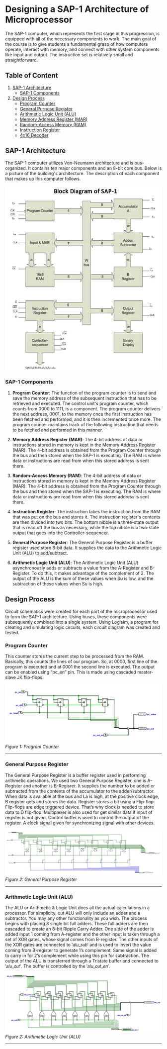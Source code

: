 # Designing a SAP-1 Architecture of Microprocessor

The SAP-1 computer, which represents the first stage in this progression, is equipped with all of the necessary components to work. The main goal of the course is to give students a fundamental grasp of how computers operate, interact with memory, and connect with other system components like input and output. The instruction set is relatively small and straightforward.

## Table of Content

1. [SAP-1 Architecture](#sap-1-architecture)
   - [SAP-1 Components](#sap-1-components)
2. [Design Process](#design-process)
   - [Program Counter](#program-counter)
   - [General Purpose Register](#general-purpose-register)
   - [Arithmetic Logic Unit (ALU)](#arithmetic-logic-unit-alu)
   - [Memory Address Register (MAR)](#memory-addressregister-(MAR))
   - [Random-Access Memory (RAM)](#random-access-memory-(RAM))
   - [Instruction Register](#instruction-register)
   - [4x16 Decoder](#4x16-decoder)


<!-- 3. [Implementation Process](#implementation-process)
4. [Results](#results)
   - [Programmed FPGA](#programmed-fpga)
   - [Operation Codes](#operation-codes)
5. [Learn More](#learn-more)
   - [Reference 1](#reference-1)
   - [Reference 2](#reference-2)
   - [Reference 3](#reference-3)
   - [Reference 4](#reference-4) -->

## SAP-1 Architecture

The SAP-1 computer utilizes Von-Neumann architecture and is bus-organized. It contains ten major components and an 8-bit core bus. Below is a picture of the building's architecture. The description of each component that makes up this computer follows.


![SAP-1 Computer Architecture](./Components/sap_1.jpeg)


### SAP-1 Components

1. **Program Counter**: The function of the program counter is to send and save the memory address of the subsequent instruction that has to be retrieved and executed. The control unit's program counter, which counts from 0000 to 1111, is a component. The program counter delivers the next address, 0001, to the memory once the first instruction has been fetched and performed, and it is then incremented once more. The program counter maintains track of the following instruction that needs to be fetched and performed in this manner.

2. **Memory Address Register (MAR)**: The 4-bit address of data or instructions stored in memory is kept in the Memory Address Register (MAR). The 4-bit address is obtained from the Program Counter through the bus and then stored when the SAP-1 is executing. The RAM is where data or instructions are read from when this stored address is sent there.

3. **Random-Access Memory (RAM)**: The 4-bit address of data or instructions stored in memory is kept in the Memory Address Register (MAR). The 4-bit address is obtained from the Program Counter through the bus and then stored when the SAP-1 is executing. The RAM is where data or instructions are read from when this stored address is sent there.

4. **Instruction Register**: The instruction takes the instruction from the RAM that was put on the bus and stores it. The instruction register's contents are then divided into two bits. The bottom nibble is a three-state output that is read off the bus as necessary, while the top nibble is a two-state output that goes into the Controller-sequencer.

5. **General Purpose Register**: The General Purpose Register is a buffer register used store 8-bit data. It supplies the data to the Arithmetic Logic Unit (ALU) to add/subtract. 

6. **Arithmetic Logic Unit (ALU)**: The Arithmetic Logic Unit (ALU) asynchronously adds or subtracts a value from the A-Register and B-Register. To do this, it makes advantage of the complement of 2. The output of the ALU is the sum of these values when Su is low, and the subtraction of these values when Su is high.


## Design Process


<!-- ![Instruction Register](./images/IR.png)
<br>
_Instruction Register_

<hr> -->

Circuit schematics were created for each part of the microprocessor used to form the SAP-1 architecture. Using buses, these components were subsequently combined into a single system. Using Logisim, a program for creating and simulating logic circuits, each circuit diagram was created and tested.


### Program Counter
This counter stores the current step to be processed from the RAM. Basically, this counts the lines of our program. So, at 0000, first line of the program is executed and at 0001 the second line is executed. The output can be enabled using “pc_en” pin. This is made using cascaded master-slave JK flip-flops. 

![Program Counter](./Components/program_counter.JPG)
<br>
_Figure 1: Program Counter_
<hr>

### General Purpose Register
The General Purpose Register is a buffer register used in performing arithmetic operations. We used two General Purpose Register, one is A-Register and another is B-Regisrer. It supplies the number to be added or subtracted from the contents of the accumulator to the adder/subtractor. When data is available at the bus and La is high, at the positive clock edge, B register gets and stores the data. 
Register stores a bit using a Flip-flop. Flip-flops are edge triggered device. That’s why clock is needed to store data to D flip-flop. Multiplexer is also used for get similar data if input of register is not given. Control buffer is used to control the output of the register. A clock signal given for synchronizing signal with other devices. 

![General Purpose Register](./Components/gp_register.JPG)
<br>
_Figure 2: General Purpose Register_
<hr>

### Arithmetic Logic Unit (ALU)
The ALU or Arithmetic & Logic Unit does all the actual calculations in a processor. For simplicity, out ALU will only include an adder and a subtractor. You may any other functionality as you wish. The process begins with placing 8 single bit full adders. These full adders are then cascaded to create an 8-bit Ripple Carry Adder. One side of the adder is added input 1 coming from A-register and the other input is taken through a set of XOR gates, whose signal comes from B-register. The other inputs of the XOR gates are connected to ′𝑎𝑙𝑢_𝑠𝑢𝑏′ and is used to invert the value coming from B-register to generate 1’s complement. Same signal is added to carry in for 2’s complement while using this pin for subtraction. The output of the ALU is transferred through a Tristate buffer and connected to ′𝑎𝑙𝑢_𝑜𝑢𝑡′. The buffer is controlled by the ′𝑎𝑙𝑢_𝑜𝑢𝑡_𝑒𝑛′. 

![Arithmetic Logic Unit (ALU)](./Components/alu.JPG)
<br>
_Figure 2: Arithmetic Logic Unit (ALU)_
<hr>
